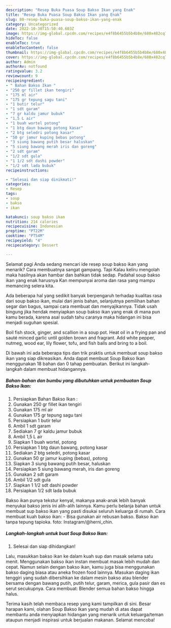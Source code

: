 ```yaml
---
description: "Resep Buka Puasa Soup Bakso Ikan yang Enak"
title: "Resep Buka Puasa Soup Bakso Ikan yang Enak"
slug: 80-resep-buka-puasa-soup-bakso-ikan-yang-enak
category: Uncategorized
date: 2022-10-30T15:50:40.603Z
image: https://img-global.cpcdn.com/recipes/e4f8b6455b5b4b8e/680x482cq70/soup-bakso-ikan-foto-resep-utama.jpg
hideToc: false
enableToc: true
enableTocContent: false
thumbnail: https://img-global.cpcdn.com/recipes/e4f8b6455b5b4b8e/680x482cq70/soup-bakso-ikan-foto-resep-utama.jpg
cover: https://img-global.cpcdn.com/recipes/e4f8b6455b5b4b8e/680x482cq70/soup-bakso-ikan-foto-resep-utama.jpg
author: Admin
authorAv: notfound
ratingvalue: 3.2
reviewcount: 9
recipeingredient:
- " Bahan Bakso Ikan "
- "250 gr fillet ikan tengiri"
- "175 ml air"
- "175 gr tepung sagu tani"
- "1 butir telur"
- "1 sdt garam"
- "7 gr kaldu jamur bubuk"
- "1,5 L air"
- "1 buah wortel potong"
- "1 btg daun bawang potong kasar"
- "2 btg seledri potong kasar"
- "50 gr jamur kuping bebas potong"
- "3 siung bawang putih besar haluskan"
- "5 siung bawang merah iris dan goreng"
- "2 sdt garam"
- "1/2 sdt gula"
- "1 1/2 sdt dashi powder"
- "1/2 sdt lada bubuk"
recipeinstructions:

- "Selesai dan siap dinikmati!"
categories:
- Resep
tags:
- soup
- bakso
- ikan

katakunci: soup bakso ikan 
nutrition: 214 calories
recipecuisine: Indonesian
preptime: "PT22M"
cooktime: "PT54M"
recipeyield: "4"
recipecategory: Dessert

---
```



Selamat pagi Anda sedang mencari ide resep soup bakso ikan yang menarik? Cara membuatnya sangat gampang. Tapi Kalau keliru mengolah maka hasilnya akan hambar dan bahkan tidak sedap. Padahal soup bakso ikan yang enak harusnya Kan mempunyai aroma dan rasa yang mampu memancing selera kita.


Ada beberapa hal yang sedikit banyak berpengaruh terhadap kualitas rasa dari soup bakso ikan, mulai dari jenis bahan, selanjutnya pemilihan bahan segar dan bagus, sampai cara membuat dan menyajikannya. Tidak usah bingung jika hendak menyiapkan soup bakso ikan yang enak di mana pun kamu berada, karena asal sudah tahu caranya maka hidangan ini bisa menjadi suguhan spesial.

Boil fish stock, ginger, and scallion in a soup pot. Heat oil in a frying pan and sauté minced garlic until golden brown and fragrant. Add white pepper, nutmeg, wood ear, lily flower, tofu, and fish balls and bring to a boil.


Di bawah ini ada beberapa tips dan trik praktis untuk membuat soup bakso ikan yang siap dikreasikan. Anda dapat membuat Soup Bakso Ikan menggunakan 18 bahan dan 0 tahap pembuatan. Berikut ini langkah-langkah dalam membuat hidangannya.

<!--inarticleads1-->

##### Bahan-bahan dan bumbu yang dibutuhkan untuk pembuatan Soup Bakso Ikan:

1. Persiapkan  Bahan Bakso Ikan :
1. Gunakan 250 gr fillet ikan tengiri
1. Gunakan 175 ml air
1. Gunakan 175 gr tepung sagu tani
1. Persiapkan 1 butir telur
1. Ambil 1 sdt garam
1. Sediakan 7 gr kaldu jamur bubuk
1. Ambil 1,5 L air
1. Siapkan 1 buah wortel, potong
1. Persiapkan 1 btg daun bawang, potong kasar
1. Sediakan 2 btg seledri, potong kasar
1. Gunakan 50 gr jamur kuping (bebas), potong
1. Siapkan 3 siung bawang putih besar, haluskan
1. Persiapkan 5 siung bawang merah, iris dan goreng
1. Gunakan 2 sdt garam
1. Ambil 1/2 sdt gula
1. Siapkan 1 1/2 sdt dashi powder
1. Persiapkan 1/2 sdt lada bubuk


Bakso ikan punya tekstur kenyal, makanya anak-anak lebih banyak menyukai bakso jenis ini alih-alih lainnya. Kamu perlu belanja bahan untuk membuat sup bakso ikan yang pasti disukai seluruh keluarga di rumah. Cara membuat kuah bakso ikan: - Bisa gunakan air rebusan bakso. Bakso ikan tanpa tepung tapioka. foto: Instagram/@herni_chin. 

<!--inarticleads2-->

##### Langkah-langkah untuk buat Soup Bakso Ikan:


1. Selesai dan siap dihidangkan!

Lalu, masukkan bakso ikan ke dalam kuah sup dan masak selama satu menit. Menggunakan bakso ikan instan membuat masak lebih mudah dan cepat. Namun selain dengan bakso ikan, kamu juga bisa menggunakan bakso daging biasa atau aneka frozen food lainnya. Masukan daging ikan tenggiri yang sudah dibersihkan ke dalam mesin bakso atau blender bersama dengan bawang putih, putih telur, garam, merica, gula pasir dan es serut secukupnya. Cara membuat: Blender semua bahan bakso hingga halus. 

Terima kasih telah membaca resep yang kami tampilkan di sini. Besar harapan kami, olahan Soup Bakso Ikan yang mudah di atas dapat membantu anda menyiapkan hidangan yang menarik untuk keluarga/teman ataupun menjadi inspirasi untuk berjualan makanan. Selamat mencoba!
